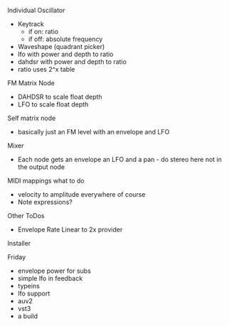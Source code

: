 Individual Oscillator

- Keytrack
  - if on: ratio
  - if off: absolute frequency
- Waveshape (quadrant picker)
- lfo with power and depth to ratio
- dahdsr with power and depth to ratio
- ratio uses 2^x table

FM Matrix Node
- DAHDSR to scale float depth
- LFO to scale float depth

Self matrix node
- basically just an FM level with an envelope and LFO

Mixer
- Each node gets an envelope an LFO and a pan - do stereo here not in the output node

MIDI mappings what to do
- velocity to amplitude everywhere of course
- Note expressions?

Other ToDos
- Envelope Rate Linear to 2x provider

Installer

Friday
- envelope power for subs
- simple lfo in feedback
- typeins
- lfo support
- auv2
- vst3
- a build
